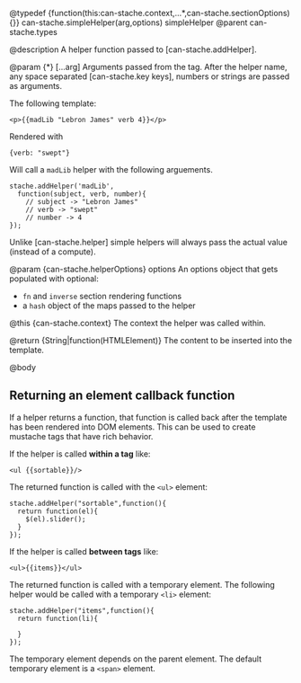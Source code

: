 @typedef {function(this:can-stache.context,...*,can-stache.sectionOptions){}} can-stache.simpleHelper(arg,options) simpleHelper
@parent can-stache.types

@description A helper function passed to [can-stache.addHelper].

@param {*} [...arg] Arguments passed from the tag. After the helper
name, any space separated [can-stache.key keys], numbers or
strings are passed as arguments.

The following template:

    <p>{{madLib "Lebron James" verb 4}}</p>

Rendered with

    {verb: "swept"}

Will call a `madLib` helper with the following arguements.

    stache.addHelper('madLib',
      function(subject, verb, number){
        // subject -> "Lebron James"
        // verb -> "swept"
        // number -> 4
    });

Unlike [can-stache.helper] simple helpers will always pass the actual
value (instead of a compute).

@param {can-stache.helperOptions} options An options object
that gets populated with optional:

- `fn` and `inverse` section rendering functions
- a `hash` object of the maps passed to the helper

@this {can-stache.context} The context the helper was
called within.

@return {String|function(HTMLElement)} The content to be inserted into
the template.

@body


## Returning an element callback function

If a helper returns a function, that function is called back after
the template has been rendered into DOM elements. This can
be used to create mustache tags that have rich behavior.

If the helper is called __within a tag__ like:

    <ul {{sortable}}/>

The returned function is called with the `<ul>` element:

    stache.addHelper("sortable",function(){
      return function(el){
        $(el).slider();
      }
    });

If the helper is called __between tags__ like:

    <ul>{{items}}</ul>

The returned function is called with a temporary element. The
following helper would be called with a temporary `<li>` element:

    stache.addHelper("items",function(){
      return function(li){

      }
    });

The temporary element depends on the parent element. The default temporary element
is a `<span>` element.
